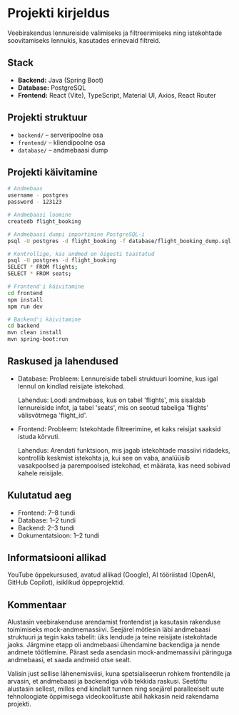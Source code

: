 # Projekti kirjeldus

Veebirakendus lennureiside valimiseks ja filtreerimiseks ning istekohtade soovitamiseks lennukis, kasutades erinevaid filtreid.

## Stack

- **Backend:** Java (Spring Boot)
- **Database:** PostgreSQL
- **Frontend:** React (Vite), TypeScript, Material UI, Axios, React Router

## Projekti struktuur

- `backend/` – serveripoolne osa
- `frontend/` – kliendipoolne osa
- `database/` – andmebaasi dump

## Projekti käivitamine

```bash
# Andmebaas
username - postgres
password - 123123

# Andmebaasi loomine
createdb flight_booking

# Andmebaasi dumpi importimine PostgreSQL-i
psql -U postgres -d flight_booking -f database/flight_booking_dump.sql

# Kontrollige, kas andmed on õigesti taastatud
psql -U postgres -d flight_booking
SELECT * FROM flights;
SELECT * FROM seats;

# Frontend'i käivitamine
cd frontend
npm install
npm run dev

# Backend'i käivitamine
cd backend
mvn clean install
mvn spring-boot:run
```

## Raskused ja lahendused

- Database:
  Probleem: Lennureiside tabeli struktuuri loomine, kus igal lennul on kindlad reisijate istekohad.

  Lahendus: Loodi andmebaas, kus on tabel 'flights', mis sisaldab lennureiside infot, ja tabel 'seats', mis on seotud tabeliga 'flights' välisvõtmega 'flight_id'.

- Frontend:
  Probleem: Istekohtade filtreerimine, et kaks reisijat saaksid istuda kõrvuti.

  Lahendus: Arendati funktsioon, mis jagab istekohtade massiivi ridadeks, kontrollib keskmist istekohta ja, kui see on vaba, analüüsib vasakpoolsed ja parempoolsed istekohad, et määrata, kas need sobivad kahele reisijale.

## Kulutatud aeg

- Frontend: 7–8 tundi
- Database: 1–2 tundi
- Backend: 2–3 tundi
- Dokumentatsioon: 1–2 tundi

## Informatsiooni allikad

YouTube õppekursused, avatud allikad (Google), AI tööriistad (OpenAI, GitHub Copilot), isiklikud õppeprojektid.

## Kommentaar

Alustasin veebirakenduse arendamist frontendist ja kasutasin rakenduse toimimiseks mock-andmemassiivi. Seejärel mõtlesin läbi andmebaasi struktuuri ja tegin kaks tabelit: üks lendude ja teine reisijate istekohtade jaoks. Järgmine etapp oli andmebaasi ühendamine backendiga ja nende andmete töötlemine. Pärast seda asendasin mock-andmemassiivi päringuga andmebaasi, et saada andmeid otse sealt.

Valisin just sellise lähenemisviisi, kuna spetsialiseerun rohkem frontendile ja arvasin, et andmebaasi ja backendiga võib tekkida raskusi. Seetõttu alustasin sellest, milles end kindlalt tunnen ning seejärel paralleelselt uute tehnoloogiate õppimisega videokoolituste abil hakkasin neid rakendama projekti.
